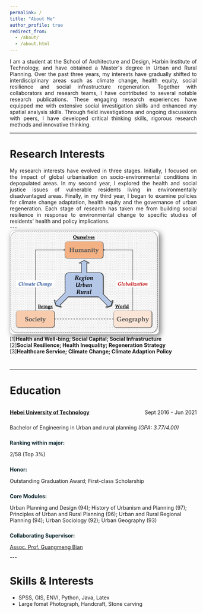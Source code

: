 ```yaml
---
permalink: /
title: "About Me"
author_profile: true
redirect_from: 
  - /about/
  - /about.html
---
```


<div class="col-sm-9" style="display: flex; align-items: center; padding-left: 0px; text-align: justify;">
I am a student at the School of Architecture and Design, Harbin Institute of Technology, and have obtained a Master's degree in Urban and Rural Planning. Over the past three years, my interests have gradually shifted to interdisciplinary areas such as climate change, health equity, social resilience and social infrastructure regeneration. Together with collaborators and research teams, I have contributed to several notable research publications. These engaging research experiences have equipped me with extensive social investigation skills and enhanced my spatial analysis skills. Through field investigations and ongoing discussions with peers, I have developed critical thinking skills, rigorous research methods and innovative thinking.
 </div>

---

Research Interests
======
<div class="col-sm-9" style="display: flex; align-items: center; padding-left: 0px; text-align: justify;">
My research interests have evolved in three stages. Initially, I focused on the impact of global urbanisation on socio-environmental conditions in depopulated areas. In my second year, I explored the health and social justice issues of vulnerable residents living in environmentally disadvantaged areas. Finally, in my third year, I began to examine policies for climate change adaptation, health equity and the governance of urban regeneration. Each stage of research has taken me from building social resilience in response to environmental change to specific studies of residents' health and policy implications.
 </div>
---

<div class="pub-row" style="display: flex; align-items: center; flex-wrap: wrap; margin-bottom: 40px;">
  <div class="col-sm-3 abbr" style="flex: 0 0 400px; margin-right: 20px; padding-left: 0;">
    <img src="/images/ri.png" class="teaser img-fluid z-depth-1" style="width: 400px; height: auto; box-shadow: 5px 5px 15px rgba(0,0,0,0.5); border: 1px solid #CCCCCC; border-radius: 10px;">
  </div>
  <div class="col-sm-9" style="flex: 1; padding-left: 0; text-align: justify;">
    <div>
      <div class="title 1">[1]<strong>Health and Well-bing; Social Capital; Social Infrastructure</strong></div>
      <div class="title 2">[2]<strong>Social Resilience; Health Inequality; Regeneration Strategy</strong></div>
      <div class="title 3">[3]<strong>Healthcare Service; Climate Change; Climate Adaption Policy</strong></div>
    </div>
  </div>
</div>

---
 
Education
======

<html lang="zh-EN">
<head>
    <meta charset="UTF-8">
    <meta name="viewport" content="width=device-width, initial-scale=1.0">
    <title>Education</title>
    <style>

        .container {
            max-width: 800px;
            margin: 0 auto;
            background: #fff;
            padding: 15px;
            border-radius: 8px;
            /* Add margin bottom to create space between the container and the next element */
            margin-bottom: 15px; /* Adjust as needed */
        }
        .row {
            display: flex;
            justify-content: space-between;
            margin-bottom: 5px;
        }
        .highlight {
            font-weight: bold;
            color: #132C33;
        }
        /* Reduce bottom margin for paragraphs inside sections */
        .row p {
            margin-bottom: 5px; /* Adjust as needed */
        }
    </style>
</head>
<body>
    <div class="container">
        <section class="row">
            <p class="highlight"> <a href="http://en.hit.edu.cn">Harbin Institute of Technology</a></p>   
            <div>
                <p>Sept 2021 - Mar 2024</p>
            </div>
        </section>
        <section class="row">
            <div>
                <p>Master of Philosophy in Urban and rural planning <i>(Average score: 86.9/100)</i></p>
            </div>
        </section>
        <section class="row">
            <div>
                <p class="highlight">Honor:</p>
                <p>First-class Scholarship; Outstanding Student Award; Excellent Dissertation Proposal</p>
            </div>
        </section>
        <section class="row">
            <div>
                <p class="highlight">Core Modules:</p>
                <p>Planning Design Research (88); Urban Planning Theory (93); Application of Geographic Information and Remote Sensing Analysis (88); Design Research (95)</p>
            </div>
        </section>
       <section class="row">
            <div>
                <p class="highlight">Collaborating Supervisors:</p>
                <p><a href="http://homepage.hit.edu.cn/luming">Prof. Ming Lu</a>, <a href="https://gr.xjtu.edu.cn/en/web/zhenmeng">Assoc. Prof. Meng Zhen</a></p>
            </div>
        </section>
    </div>
</body>
</html>


---

<html lang="zh-EN">
<head>
    <meta charset="UTF-8">
    <meta name="viewport" content="width=device-width, initial-scale=1.0">
    <title>Education</title>
    <style>
        .container {
            max-width: 800px;
            margin: 0 auto;
            background: #fff;
            padding: 15px;
            border-radius: 8px;
        }
        .row {
            display: flex;
            justify-content: space-between;
            margin-bottom: 5px;
        }
        .highlight {
            font-weight: bold;
            color: #132C33;
        }
    </style>
</head>
<body>
    <div class="container">
        <section class="row">
            <div>
                <p class="highlight"> <a href="https://eweb.hebut.edu.cn">Hebei University of Technology</a></p>      
            </div>
            <div>
                <p>Sept 2016 - Jun 2021</p>
            </div>
        </section>
        <section class="row">
            <div>
                <p>Bachelor of Engineering in Urban and rural planning <i>(GPA: 3.77/4.00)</i></p>
            </div>
        </section>
        <section class="row">
            <div>
                <p class="highlight">Ranking within major:</p>
                <p>2/58 (Top 3%)</p>
            </div>
        </section>
        <section class="row">
            <div>
                <p class="highlight">Honor:</p>
                <p>Outstanding Graduation Award; First-class Scholarship</p>
            </div>
        </section>
        <section class="row">
            <div>
                <p class="highlight">Core Modules:</p>
                <p>Urban Planning and Design (94); History of Urbanism and Planning (97); Principles of Urban and Rural Planning (96); Urban and Rural Regional Planning (94); Urban Sociology (92); Urban Geography (93)</p>
            </div>
        </section>
       <section class="row">
            <div>
                <p class="highlight">Collaborating Supervisor:</p>
                <p><a href="https://www.researchgate.net/scientific-contributions/Guangmeng-Bian-2148025468">Assoc. Prof. Guangmeng Bian</a></p>
            </div>
        </section>
    </div>
</body>
</html>
---

Skills & Interests
======
* SPSS, GIS, ENVI, Python, Java, Latex
* Large fomat Photograph, Handcraft, Stone carving
